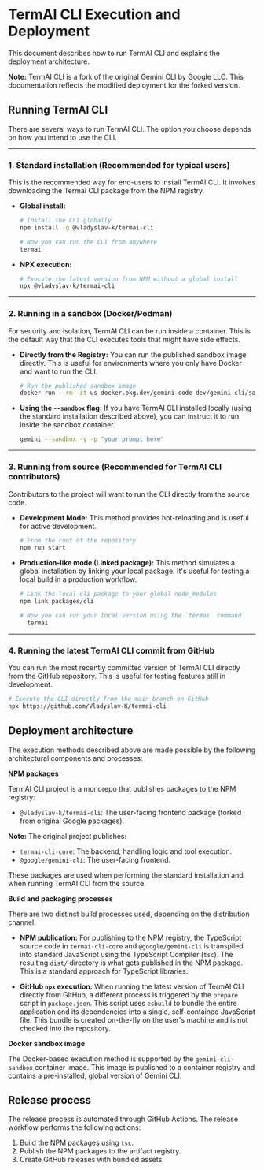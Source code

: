 # TermAI CLI Execution and Deployment

This document describes how to run TermAI CLI and explains the deployment architecture.

**Note:** TermAI CLI is a fork of the original Gemini CLI by Google LLC. This documentation reflects the modified deployment for the forked version.

## Running TermAI CLI

There are several ways to run TermAI CLI. The option you choose depends on how you intend to use the CLI.

---

### 1. Standard installation (Recommended for typical users)

This is the recommended way for end-users to install TermAI CLI. It involves downloading the Termai CLI package from the NPM registry.

- **Global install:**

  ```bash
  # Install the CLI globally
  npm install -g @vladyslav-k/termai-cli

  # Now you can run the CLI from anywhere
  termai
  ```

- **NPX execution:**
  ```bash
  # Execute the latest version from NPM without a global install
  npx @vladyslav-k/termai-cli
  ```

---

### 2. Running in a sandbox (Docker/Podman)

For security and isolation, TermAI CLI can be run inside a container. This is the default way that the CLI executes tools that might have side effects.

- **Directly from the Registry:**
  You can run the published sandbox image directly. This is useful for environments where you only have Docker and want to run the CLI.
  ```bash
  # Run the published sandbox image
  docker run --rm -it us-docker.pkg.dev/gemini-code-dev/gemini-cli/sandbox:0.1.1
  ```
- **Using the `--sandbox` flag:**
  If you have TermAI CLI installed locally (using the standard installation described above), you can instruct it to run inside the sandbox container.
  ```bash
  gemini --sandbox -y -p "your prompt here"
  ```

---

### 3. Running from source (Recommended for TermAI CLI contributors)

Contributors to the project will want to run the CLI directly from the source code.

- **Development Mode:**
  This method provides hot-reloading and is useful for active development.
  ```bash
  # From the root of the repository
  npm run start
  ```
- **Production-like mode (Linked package):**
  This method simulates a global installation by linking your local package. It's useful for testing a local build in a production workflow.

  ```bash
  # Link the local cli package to your global node_modules
  npm link packages/cli

  # Now you can run your local version using the `termai` command
    termai
  ```

---

### 4. Running the latest TermAI CLI commit from GitHub

You can run the most recently committed version of TermAI CLI directly from the GitHub repository. This is useful for testing features still in development.

```bash
# Execute the CLI directly from the main branch on GitHub
npx https://github.com/Vladyslav-K/termai-cli
```

## Deployment architecture

The execution methods described above are made possible by the following architectural components and processes:

**NPM packages**

TermAI CLI project is a monorepo that publishes packages to the NPM registry:

- `@vladyslav-k/termai-cli`: The user-facing frontend package (forked from original Google packages).

**Note:** The original project publishes:

- `termai-cli-core`: The backend, handling logic and tool execution.
- `@google/gemini-cli`: The user-facing frontend.

These packages are used when performing the standard installation and when running TermAI CLI from the source.

**Build and packaging processes**

There are two distinct build processes used, depending on the distribution channel:

- **NPM publication:** For publishing to the NPM registry, the TypeScript source code in `termai-cli-core` and `@google/gemini-cli` is transpiled into standard JavaScript using the TypeScript Compiler (`tsc`). The resulting `dist/` directory is what gets published in the NPM package. This is a standard approach for TypeScript libraries.

- **GitHub `npx` execution:** When running the latest version of TermAI CLI directly from GitHub, a different process is triggered by the `prepare` script in `package.json`. This script uses `esbuild` to bundle the entire application and its dependencies into a single, self-contained JavaScript file. This bundle is created on-the-fly on the user's machine and is not checked into the repository.

**Docker sandbox image**

The Docker-based execution method is supported by the `gemini-cli-sandbox` container image. This image is published to a container registry and contains a pre-installed, global version of Gemini CLI.

## Release process

The release process is automated through GitHub Actions. The release workflow performs the following actions:

1.  Build the NPM packages using `tsc`.
2.  Publish the NPM packages to the artifact registry.
3.  Create GitHub releases with bundled assets.
